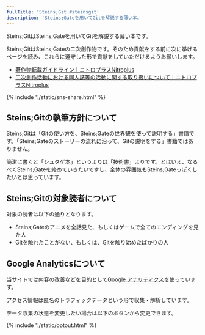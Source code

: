 ```yaml
---
fullTitle: 'Steins;Git #steinsgit'
description: 'Steins;Gateを用いてGitを解説する薄い本。'
---
```


Steins;GitはSteins;Gateを用いてGitを解説する薄い本です。

Steins;GitはSteins;Gateの二次創作物です。そのため貢献をする前に次に挙げるページを読み、これらに遵守した形で貢献をしていただけるようお願いします。

- [著作物転載ガイドライン｜ニトロプラスNitroplus](https://www.nitroplus.co.jp/license/)
- [二次創作活動における同人誌等の活動に関する取り扱いについて｜ニトロプラスNitroplus](https://www.nitroplus.co.jp/license/fanbook.php)

<!-- textlint-disable  web-plus-db -->
{% include "./static/sns-share.html" %}
<!-- textlint-enable  web-plus-db -->

## Steins;Gitの執筆方針について

Steins;Gitは「Gitの使い方を、Steins;Gateの世界観を使って説明する」書籍です。「Steins;Gateのストーリーの流れに沿って、Gitの説明をする」書籍ではありません。

簡潔に書くと「シュタゲ本」というよりは「技術書」よりです。とはいえ、なるべくSteins;Gateを絡めていきたいですし、全体の雰囲気もSteins;Gateっぽくしたいとは思っています。

## Steins;Gitの対象読者について

対象の読者は以下の通りとなります。

- Steins;Gateのアニメを全話見た、もしくはゲームで全てのエンディングを見た人
- Gitを触れたことがない、もしくは、Gitを触り始めたばかりの人

## Google Analyticsについて

当サイトでは内容の改善などを目的として[Google アナリティクス](https://marketingplatform.google.com/intl/ja/about/analytics/)を使っています。

アクセス情報は匿名のトラフィックデータという形で収集・解析しています。

データ収集の状態を変更したい場合は以下のボタンから変更できます。

<!-- textlint-disable  web-plus-db -->
{% include "./static/optout.html" %}
<!-- textlint-enable  web-plus-db -->